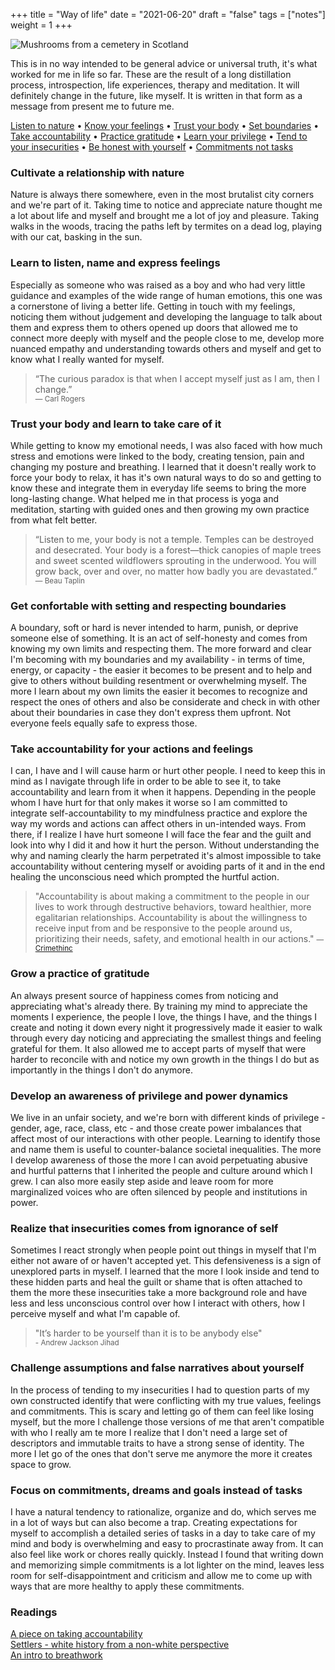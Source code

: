 +++
title = "Way of life"
date = "2021-06-20"
draft = "false"
tags = ["notes"]
weight = 1
+++

![Mushrooms from a cemetery in Scotland](/img/folklore/way-of-life.png)

This is in no way intended to be general advice or universal truth, it's what worked for me in life so far. These are the result of a long distillation process, introspection, life experiences, therapy and meditation. It will definitely change in the future, like myself. It is written in that form as a message from present me to future me.

<div class="table-of-contents">

[Listen to nature](#cultivate-a-relationship-with-nature) •
[Know your feelings](#learn-to-listen-name-and-express-feelings) •
[Trust your body](#learn-to-listen-name-and-express-feelings) •
[Set boundaries](#get-confortable-with-setting-and-respecting-boundaries) •
[Take accountability](#take-accountability-for-your-actions-and-feelings) •
[Practice gratitude](#grow-a-practice-of-gratitude) •
[Learn your privilege](#develop-an-awareness-of-privilege-and-power-dynamics) •
[Tend to your insecurities](#realize-that-insecurities-comes-from-ignorance-of-self) •
[Be honest with yourself](#challenge-assumptions-and-false-narratives-about-yourself) •
[Commitments not tasks](#focus-on-commitments-dreams-and-goals-instead-of-tasks)

</div>

### Cultivate a relationship with nature  

Nature is always there somewhere, even in the most brutalist city corners and we're part of it. Taking time to notice and appreciate nature thought me a lot about life and myself and brought me a lot of joy and pleasure. Taking walks in the woods, tracing the paths left by termites on a dead log, playing with our cat, basking in the sun.

### Learn to listen, name and express feelings

Especially as someone who was raised as a boy and who had very little guidance and examples of the wide range of human emotions, this one was a cornerstone of living a better life. Getting in touch with my feelings, noticing them without judgement and developing the language to talk about them and express them to others opened up doors that allowed me to connect more deeply with myself and the people close to me, develop more nuanced empathy and understanding towards others and myself and get to know what I really wanted for myself.

> “The curious paradox is that when I accept myself just as I am, then I change.”  
<small>― Carl Rogers</small>

### Trust your body and learn to take care of it  

While getting to know my emotional needs, I was also faced with how much stress and emotions were linked to the body, creating tension, pain and changing my posture and breathing. I learned that it doesn't really work to force your body to relax, it has it's own natural ways to do so and getting to know these and integrate them in everyday life seems to bring the more long-lasting change. What helped me in that process is yoga and meditation, starting with guided ones and then growing my own practice from what felt better.

> “Listen to me, your body is not a temple. Temples can be destroyed and desecrated. Your body is a forest—thick canopies of maple trees and sweet scented wildflowers sprouting in the underwood. You will grow back, over and over, no matter how badly you are devastated.”  
<small>― Beau Taplin</small>

### Get confortable with setting and respecting boundaries  

A boundary, soft or hard is never intended to harm, punish, or deprive someone else of something. It is an act of self-honesty and comes from knowing my own limits and respecting them. The more forward and clear I'm becoming with my boundaries and my availability - in terms of time, energy, or capacity - the easier it becomes to be present and to help and give to others without building resentment or overwhelming myself. The more I learn about my own limits the easier it becomes to recognize and respect the ones of others and also be considerate and check in with other about their boundaries in case they don't express them upfront. Not everyone feels equally safe to express those.

### Take accountability for your actions and feelings  

I can, I have and I will cause harm or hurt other people. I need to keep this in mind as I navigate through life in order to be able to see it, to take accountability and learn from it when it happens. Depending in the people whom I have hurt for that only makes it worse so I am committed to integrate self-accountability to my mindfulness practice and explore the way my words and actions can affect others in un-intended ways. From there, if I realize I have hurt someone I will face the fear and the guilt and look into why I did it and how it hurt the person. Without understanding the why and naming clearly the harm perpetrated it's almost impossible to take accountability without centering myself or avoiding parts of it and in the end healing the unconscious need which prompted the hurtful action.

> "Accountability is about making a commitment to the people in our lives to work through destructive behaviors, toward healthier, more egalitarian relationships. Accountability is about the willingness to receive input from and be responsive to the people around us, prioritizing their needs, safety, and emotional health in our actions."
<small>― [Crimethinc](http://anarchalibrary.blogspot.com/2012/04/thinking-through-perpetrator.html)</small>

### Grow a practice of gratitude  

An always present source of happiness comes from noticing and appreciating what's already there. By training my mind to appreciate the moments I experience, the people I love, the things I have, and the things I create and noting it down every night it progressively made it easier to walk through every day noticing and appreciating the smallest things and feeling grateful for them. It also allowed me to accept parts of myself that were harder to reconcile with and notice my own growth in the things I do but as importantly in the things I don't do anymore.

### Develop an awareness of privilege and power dynamics  

We live in an unfair society, and we're born with different kinds of privilege - gender, age, race, class, etc - and those create power imbalances that affect most of our interactions with other people. Learning to identify those and name them is useful to counter-balance societal inequalities. The more I develop awareness of those the more I can avoid perpetuating abusive and hurtful patterns that I inherited the people and culture around which I grew. I can also more easily step aside and leave room for more marginalized voices who are often silenced by people and institutions in power.

### Realize that insecurities comes from ignorance of self  

Sometimes I react strongly when people point out things in myself that I'm either not aware of or haven't accepted yet. This defensiveness is a sign of unexplored parts in myself. I learned that the more I look inside and tend to these hidden parts and heal the guilt or shame that is often attached to them the more these insecurities take a more background role and have less and less unconscious control over how I interact with others, how I perceive myself and what I'm capable of.

> "It’s harder to be yourself than it is to be anybody else"  
<small>- Andrew Jackson Jihad</small>

### Challenge assumptions and false narratives about yourself  

In the process of tending to my insecurities I had to question parts of my own constructed identify that were conflicting with my true values, feelings and commitments. This is scary and letting go of them can feel like losing myself, but the more I challenge those versions of me that aren't compatible with who I really am te more I realize that I don't need a large set of descriptors and immutable traits to have a strong sense of identity. The more I let go of the ones that don't serve me anymore the more it creates space to grow.

### Focus on commitments, dreams and goals instead of tasks  

I have a natural tendency to rationalize, organize and do, which serves me in a lot of ways but can also become a trap. Creating expectations for myself to accomplish a detailed series of tasks in a day to take care of my mind and body is overwhelming and easy to procrastinate away from. It can also feel like work or chores really quickly. Instead I found that writing down and memorizing simple commitments is a lot lighter on the mind, leaves less room for self-disappointment and criticism and allow me to come up with ways that are more healthy to apply these commitments.


### Readings  
[A piece on taking accountability](https://transformharm.org/9-ways-to-be-accountable-when-youve-been-abusive/)  
[Settlers - white history from a non-white perspective](https://readsettlers.org/intro.html)  
[An intro to breathwork](https://psyche.co/guides/how-to-breathe-your-way-to-better-health-and-transcendence)
